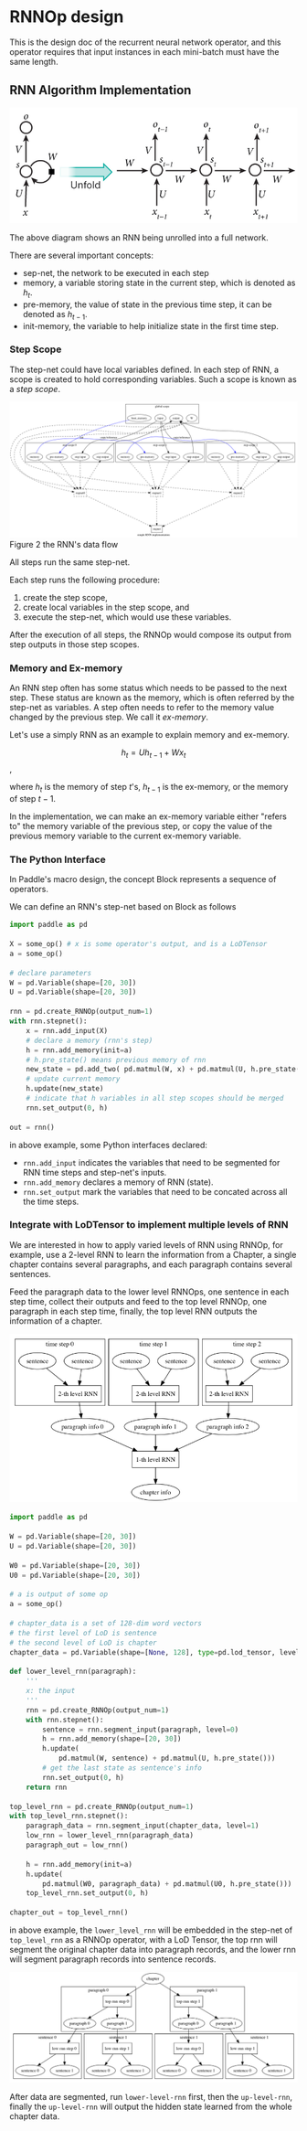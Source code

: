 # RNNOp design
This is the design doc of the recurrent neural network operator, 
and this operator requires that input instances in each mini-batch must have the same length. 

## RNN Algorithm Implementation

<p aligh="center">
<img src="./images/rnn.jpg"/>
</p>

The above diagram shows an RNN being unrolled into a full network.

There are several important concepts:

- sep-net, the network to be executed in each step
- memory, a variable storing state in the current step, which is denoted as $h_t$.
- pre-memory, the value of state in the previous time step, it can be denoted as $h_{t-1}$.
- init-memory, the variable to help initialize state in the first time step.

### Step Scope
The step-net could have local variables defined.
In each step of RNN, a scope is created to hold corresponding variables.
Such a scope is known as a *step scope*.

<p aligh="center">
<img src="./images/rnn.png"/><br/>
Figure 2 the RNN's data flow
</p>

All steps run the same step-net.

Each step runs the following procedure:

1. create the step scope,
2. create local variables in the step scope, and
3. execute the step-net, which would use these variables.

After the execution of all steps, the RNNOp would compose its output from step outputs in those step scopes.

### Memory and Ex-memory
An RNN step often has some status which needs to be passed to the next step.
These status are known as the memory, which is often referred by the step-net as variables.
A step often needs to refer to the memory value changed by the previous step.
We call it *ex-memory*.

Let's use a simply RNN as an example to explain memory and ex-memory.

$$
h_t = U h_{t-1} + W x_t
$$,

where $h_t$ is the memory of step $t$'s, $h_{t-1}$ is the ex-memory, or the memory of step $t-1$.

In the implementation, we can make an ex-memory variable either "refers to" the memory variable of the previous step, 
or copy the value of the previous memory variable to the current ex-memory variable.

### The Python Interface
In Paddle's macro design, 
the concept Block represents a sequence of operators.

We can define an RNN's step-net based on Block as follows

```python
import paddle as pd

X = some_op() # x is some operator's output, and is a LoDTensor
a = some_op()

# declare parameters
W = pd.Variable(shape=[20, 30])
U = pd.Variable(shape=[20, 30])

rnn = pd.create_RNNOp(output_num=1)
with rnn.stepnet():
    x = rnn.add_input(X)
    # declare a memory (rnn's step)
    h = rnn.add_memory(init=a)
    # h.pre_state() means previous memory of rnn
    new_state = pd.add_two( pd.matmul(W, x) + pd.matmul(U, h.pre_state()))
    # update current memory
    h.update(new_state)
    # indicate that h variables in all step scopes should be merged
    rnn.set_output(0, h)
    
out = rnn()
```

in above example, some Python interfaces declared:
- `rnn.add_input` indicates the variables that need to be segmented for RNN time steps and step-net's inputs.
- `rnn.add_memory` declares a memory of RNN (state).
- `rnn.set_output` mark the variables that need to be concated across all the time steps.

### Integrate with LoDTensor to implement multiple levels of RNN
We are interested in how to apply varied levels of RNN using RNNOp, 
for example, use a 2-level RNN to learn the information from a Chapter,
a single chapter contains several paragraphs, 
and each paragraph contains several sentences.

Feed the paragraph data to the lower level RNNOps, one sentence in each step time, 
collect their outputs and feed to the top level RNNOp, one paragraph in each step time,
finally, the top level RNN outputs the information of a chapter.

<p aligh="center">
<img src="./images/2_level_rnn.png"/>
</p>

```python
import paddle as pd

W = pd.Variable(shape=[20, 30])
U = pd.Variable(shape=[20, 30])

W0 = pd.Variable(shape=[20, 30])
U0 = pd.Variable(shape=[20, 30])

# a is output of some op
a = some_op()

# chapter_data is a set of 128-dim word vectors
# the first level of LoD is sentence
# the second level of LoD is chapter
chapter_data = pd.Variable(shape=[None, 128], type=pd.lod_tensor, level=2)

def lower_level_rnn(paragraph):
    '''
    x: the input
    '''
    rnn = pd.create_RNNOp(output_num=1)
    with rnn.stepnet():
        sentence = rnn.segment_input(paragraph, level=0)
        h = rnn.add_memory(shape=[20, 30])
        h.update(
            pd.matmul(W, sentence) + pd.matmul(U, h.pre_state()))
        # get the last state as sentence's info
        rnn.set_output(0, h)
    return rnn

top_level_rnn = pd.create_RNNOp(output_num=1)
with top_level_rnn.stepnet():
    paragraph_data = rnn.segment_input(chapter_data, level=1)
    low_rnn = lower_level_rnn(paragraph_data)
    paragraph_out = low_rnn()

    h = rnn.add_memory(init=a)
    h.update(
        pd.matmul(W0, paragraph_data) + pd.matmul(U0, h.pre_state()))
    top_level_rnn.set_output(0, h)

chapter_out = top_level_rnn()
```

in above example, the `lower_level_rnn` will be embedded in the step-net of `top_level_rnn` as a RNNOp operator, 
with a LoD Tensor, the top rnn will segment the original chapter data into paragraph records, 
and the lower rnn will segment paragraph records into sentence records.

<p align="center">
<img src="images/rnn_2level_data.png"/>
</p>

After data are segmented, run `lower-level-rnn` first, then the `up-level-rnn`, 
finally the `up-level-rnn` will output the hidden state learned from the whole chapter data.
